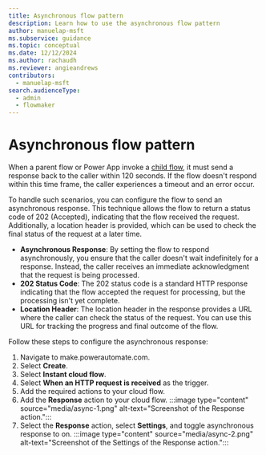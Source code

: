 ```yaml
---
title: Asynchronous flow pattern
description: Learn how to use the asynchronous flow pattern
author: manuelap-msft
ms.subservice: guidance
ms.topic: conceptual
ms.date: 12/12/2024
ms.author: rachaudh
ms.reviewer: angieandrews
contributors: 
  - manuelap-msft
search.audienceType: 
  - admin
  - flowmaker
---
```


# Asynchronous flow pattern

When a parent flow or Power App invoke a [child flow](/power-automate/create-child-flows), it must send a response back to the caller within 120 seconds. If the flow doesn't respond within this time frame, the caller experiences a timeout and an error occur.

To handle such scenarios, you can configure the flow to send an asynchronous response. This technique allows the flow to return a status code of 202 (Accepted), indicating that the flow received the request. Additionally, a location header is provided, which can be used to check the final status of the request at a later time.

- **Asynchronous Response**: By setting the flow to respond asynchronously, you ensure that the caller doesn't wait indefinitely for a response. Instead, the caller receives an immediate acknowledgment that the request is being processed.
- **202 Status Code**: The 202 status code is a standard HTTP response indicating that the flow accepted the request for processing, but the processing isn't yet complete.
- **Location Header**: The location header in the response provides a URL where the caller can check the status of the request. You can use this URL for tracking the progress and final outcome of the flow.

Follow these steps to configure the asynchronous response:

1. Navigate to make.powerautomate.com.
1. Select **Create**.
1. Select **Instant cloud flow**.
1. Select **When an HTTP request is received** as the trigger.
1. Add the required actions to your cloud flow.
1. Add the **Response** action to your cloud flow.
    :::image type="content" source="media/async-1.png" alt-text="Screenshot of the Response action.":::
1. Select the **Response** action, select **Settings**, and toggle asynchronous response to on.
 :::image type="content" source="media/async-2.png" alt-text="Screenshot of the Settings of the Response action.":::
